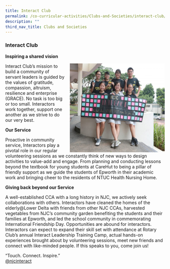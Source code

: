 ```yaml
---
title: Interact Club
permalink: /co-curricular-activities/Clubs-and-Societies/interact-club/
description: ""
third_nav_title: Clubs and Societies
---
```

### Interact Club

**Inspiring a shared vision**

<img src="/images/interact1.png" style="width:300px;height:280px;margin-left:15px;" align = "right"> Interact Club’s mission to build a community of servant leaders is guided by the values of gratitude, compassion, altruism, resilience and enterprise (GRACE). No task is too big or too small. Interactors work together, support one another as we strive to do our very best.

**Our Service** 

Proactive in community service, Interactors play a pivotal role in our regular volunteering sessions as we constantly think of new ways to design activities to value-add and engage. From planning and conducting lessons beyond the textbook for young students at CareHut to being a pillar of friendly support as we guide the students of Epworth in their academic work and bringing cheer to the residents of NTUC Health Nursing Home.

**Giving back beyond our Service**

A well-established CCA with a long history in NJC, we actively seek collaborations with others. Interactors have cleaned the homes of the elderly@Lower Delta with friends from other NJC CCAs, harvested vegetables from NJC’s community garden benefiting the students and their families at Epworth, and led the school community in commemorating International Friendship Day. Opportunities are abound for interactors.  Interactors can expect to expand their skill set with attendance at Rotary Club’s annual Interact Leadership Training Camp, actual hands-on experiences brought about by volunteering sessions, meet new friends and connect with like-minded people. If this speaks to you, come join us! 

“Touch. Connect. Inspire.”  
[@njcinteract](https://www.instagram.com/njcinteract/?hl=en)